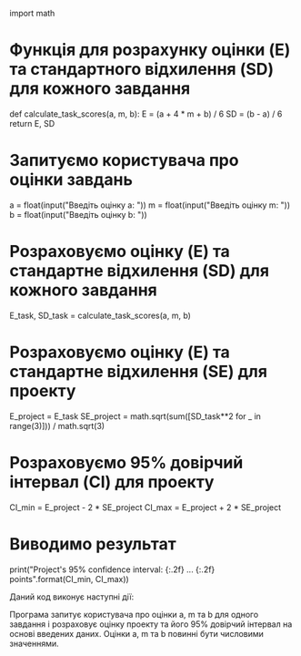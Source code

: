 import math

# Функція для розрахунку оцінки (E) та стандартного відхилення (SD) для кожного завдання
def calculate_task_scores(a, m, b):
    E = (a + 4 * m + b) / 6
    SD = (b - a) / 6
    return E, SD

# Запитуємо користувача про оцінки завдань
a = float(input("Введіть оцінку a: "))
m = float(input("Введіть оцінку m: "))
b = float(input("Введіть оцінку b: "))

# Розраховуємо оцінку (E) та стандартне відхилення (SD) для кожного завдання
E_task, SD_task = calculate_task_scores(a, m, b)

# Розраховуємо оцінку (E) та стандартне відхилення (SE) для проекту
E_project = E_task
SE_project = math.sqrt(sum([SD_task**2 for _ in range(3)])) / math.sqrt(3)

# Розраховуємо 95% довірчий інтервал (CI) для проекту
CI_min = E_project - 2 * SE_project
CI_max = E_project + 2 * SE_project

# Виводимо результат
print("Project's 95% confidence interval: {:.2f} ... {:.2f} points".format(CI_min, CI_max))


Даний код виконує наступні дії:

Програма запитує користувача про оцінки a, m та b для одного завдання і розраховує оцінку проекту та його 95% 
довірчий інтервал на основі введених даних. Оцінки a, m та b повинні бути числовими значеннями.
